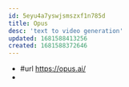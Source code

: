 ```yaml
---
id: 5eyu4a7yswjsmszxf1n785d
title: Opus
desc: 'text to video generation'
updated: 1681588413256
created: 1681588372646
---
```


- #url https://opus.ai/
- 